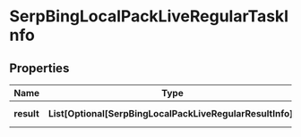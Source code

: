 # SerpBingLocalPackLiveRegularTaskInfo


## Properties

| Name | Type | Description | Notes |
|------------ | ------------- | ------------- | -------------|
**result** | **List[Optional[SerpBingLocalPackLiveRegularResultInfo]]** | array of results |[optional]|